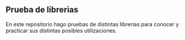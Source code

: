 ## Prueba de librerias

 En este repositorio hago pruebas de distintas librerias para conocer y 
 practicar sus distintas posibles utilizaciones.
